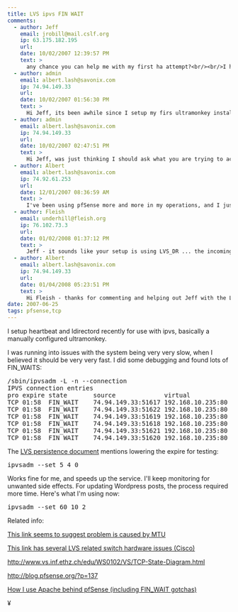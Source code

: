 ```yaml
---
title: LVS ipvs FIN WAIT
comments:
  - author: Jeff
    email: jrobill@mail.cslf.org
    ip: 63.175.182.195
    url:
    date: 10/02/2007 12:39:57 PM
    text: >
      any chance you can help me with my first ha attempt?<br/><br/>I have two ubuntu servers installed with ipvsadm ldirectd and heartbeat.  I have two iis servers running.    All of this is in vmware server, so its all on a virtual network in vmware.<br/><br/>The ultramonkey documentation for debian, lots of websites, and this link <a href="http://www.puryear-it.com/pubs/conferences/lisa2003/download-lisa/lvs-3.ppt#295,43,LVS-DR" rel="nofollow">http://www.puryear-it.com/pubs/conferences/lisa2003/download-lisa/lvs-3.ppt#295,43,LVS-DR</a>  all helped get it started, but it still doesnt work.<br/><br/>The virtual IP is created.  When I looked ipvsadm -l -n --stats it shows<br/><br/>connections on the VIP, and both RIP servers.   The load balancing appears to be working perfectly as the connections and inpkts are spread across both RIP1 and RIP2.    However, there is zero outpkts for any of the connections.<br/><br/>No matter how I configure this it never sends anything out.<br/><br/>Thanks in advance for any advice you can offer.
  - author: admin
    email: albert.lash@savonix.com
    ip: 74.94.149.33
    url:
    date: 10/02/2007 01:56:30 PM
    text: >
      Hi Jeff, its been awhile since I setup my firs ultramonkey install... nothing springs to mind.
  - author: admin
    email: albert.lash@savonix.com
    ip: 74.94.149.33
    url:
    date: 10/02/2007 02:47:51 PM
    text: >
      Hi Jeff, was just thinking I should ask what you are trying to accomplish? It you are doing basic load balancing, check out pfsense. It uses the pf packet filter from openbsd and works really well for simple setups, and I believe there is a VMWare image with two setup. Let me know what you think.
  - author: Albert
    email: albert.lash@savonix.com
    ip: 74.92.61.253
    url:
    date: 12/01/2007 08:36:59 AM
    text: >
      I've been using pfSense more and more in my operations, and I just added a link to their blog which features a diagram of TCP states I found helpful.<br/><br/>In the pfSense load balancer, I was seeing a lot of fin_wait states too, so I switched from tcp monitoring to icmp. Not sure how or if that will change anything, but I imagine it will reduce load on the pfsense machine a little, at the cost of the heartbeat being slightly less accurate - in that the icmp could be "alive", but the load balanced web server be down. In the case I'm referring to in this context, I'm merely load balancing across two nic cards on one server, so if the tcp service is down for one, its most likely down for both. On the flip side, if the icmp is down for one, it would mean tcp would be down for the same one, but not necessarily icmp or tcp for the other.
  - author: Fleish
    email: underhill@fleish.org
    ip: 76.102.73.3
    url:
    date: 01/02/2008 01:37:12 PM
    text: >
      Jeff - it sounds like your setup is using LVS_DR ... the incoming packets go through the IPVS code ... but the outbound packets are simply routed back out the network stack ... hence you won't see any outgoing packets/connections in the IPVS tables.
  - author: Albert
    email: albert.lash@savonix.com
    ip: 74.94.149.33
    url:
    date: 01/04/2008 05:23:51 PM
    text: >
      Hi Fleish - thanks for commenting and helping out Jeff with the LVS_DR setup.
date: 2007-06-25
tags: pfsense,tcp
---
```

I setup heartbeat and ldirectord recently for use with ipvs, basically a manually configured ultramonkey.

I was running into issues with the system being very very slow, when I believed it should be very very fast. I did some debugging and found lots of FIN_WAITS:

<pre>/sbin/ipvsadm -L -n --connection
IPVS connection entries
pro expire state       source             virtual            destination
TCP 01:58  FIN_WAIT    74.94.149.33:51617 192.168.10.235:80  192.168.10.12:80
TCP 01:58  FIN_WAIT    74.94.149.33:51622 192.168.10.235:80  192.168.10.12:80
TCP 01:58  FIN_WAIT    74.94.149.33:51619 192.168.10.235:80  192.168.10.12:80
TCP 01:58  FIN_WAIT    74.94.149.33:51618 192.168.10.235:80  192.168.10.12:80
TCP 01:58  FIN_WAIT    74.94.149.33:51621 192.168.10.235:80  192.168.10.12:80
TCP 01:58  FIN_WAIT    74.94.149.33:51620 192.168.10.235:80  192.168.10.12:80
</pre>

The <a href="http://www.austintek.com/LVS/LVS-HOWTO/HOWTO/LVS-HOWTO.persistent_connection.html">LVS persistence document</a> mentions lowering the expire for testing:

<pre>ipvsadm --set 5 4 0</pre>

Works fine for me, and speeds up the service. I'll keep monitoring for unwanted side effects. For updating Wordpress posts, the process required more time. Here's what I'm using now:

<pre>ipvsadm --set 60 10 2</pre>

Related info:

<a href="http://readlist.com/lists/linuxvirtualserver.org/lvs-users/0/4799.html">This link seems to suggest problem is caused by MTU</a>

<a href="http://www.austintek.com/LVS/LVS-HOWTO/HOWTO/LVS-HOWTO.weird_hardware.html">This link has several LVS related switch hardware issues (Cisco)</a>

<a href="http://www.vs.inf.ethz.ch/edu/WS0102/VS/TCP-State-Diagram.html%22">http://www.vs.inf.ethz.ch/edu/WS0102/VS/TCP-State-Diagram.html</a>

<a href="http://blog.pfsense.org/?p=137">http://blog.pfsense.org/?p=137</a>

<a href="http://www.docunext.com/blog/2007/06/lvs-ipvs-fin-wait.html">How I use Apache behind pfSense (including FIN_WAIT gotchas)</a>

¥

